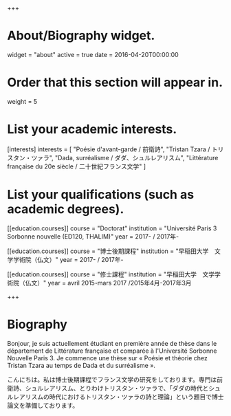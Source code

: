 +++
# About/Biography widget.
widget = "about"
active = true
date = 2016-04-20T00:00:00

# Order that this section will appear in.
weight = 5

# List your academic interests.
[interests]
  interests = [
    "Poésie d'avant-garde / 前衛詩",
    "Tristan Tzara / トリスタン・ツァラ",
    "Dada, surréalisme / ダダ、シュルレアリスム",
    "Littérature française du 20e siècle / 二十世紀フランス文学"
  ]

# List your qualifications (such as academic degrees).
[[education.courses]]
  course = "Doctorat"
  institution = "Université Paris 3 Sorbonne nouvelle (ED120, THALIM)"
  year = 2017- / 2017年-

[[education.courses]]
  course = "博士後期課程"
  institution = "早稲田大学　文学学術院（仏文）"
  year = 2017- / 2017年-

[[education.courses]]
  course = "修士課程"
  institution = "早稲田大学　文学学術院（仏文）"
  year = avril 2015-mars 2017 /2015年4月-2017年3月
 
+++

# Biography

Bonjour, je suis actuellement étudiant en première année de thèse dans le département de Littérature française et comparée à l'Université Sorbonne Nouvelle Paris 3. Je commence une thèse sur « Poésie et théorie chez Tristan Tzara au temps de Dada et du surréalisme ».

こんにちは。私は博士後期課程でフランス文学の研究をしております。専門は前衛詩、シュルレアリスム、とりわけトリスタン・ツァラで、「ダダの時代とシュルレアリスムの時代におけるトリスタン・ツァラの詩と理論」という題目で博士論文を準備しております。

